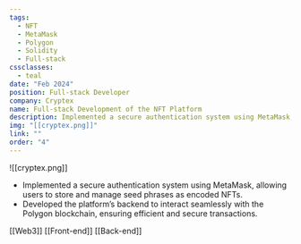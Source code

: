 ```yaml
---
tags:
  - NFT
  - MetaMask
  - Polygon
  - Solidity
  - Full-stack
cssclasses:
  - teal
date: "Feb 2024"
position: Full-stack Developer
company: Cryptex
name: Full-stack Development of the NFT Platform
description: Implemented a secure authentication system using MetaMask, which allows users to store and manage seed phrases as encoded NFTs. Developed the platform’s backend to interact seamlessly with the Polygon blockchain, ensuring efficient and secure transactions.
img: "[[cryptex.png]]"
link: ""
order: "4"
---
```


![[cryptex.png]]
* Implemented a secure authentication system using MetaMask, allowing users to store and manage seed phrases as encoded NFTs.
* Developed the platform’s backend to interact seamlessly with the Polygon blockchain, ensuring efficient and secure transactions.

[[Web3]]
[[Front-end]]
[[Back-end]]




